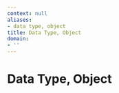 ```yaml
---
context: null
aliases:
- data type, object
title: Data Type, Object
domain:
- ''
---
```


# Data Type, Object
